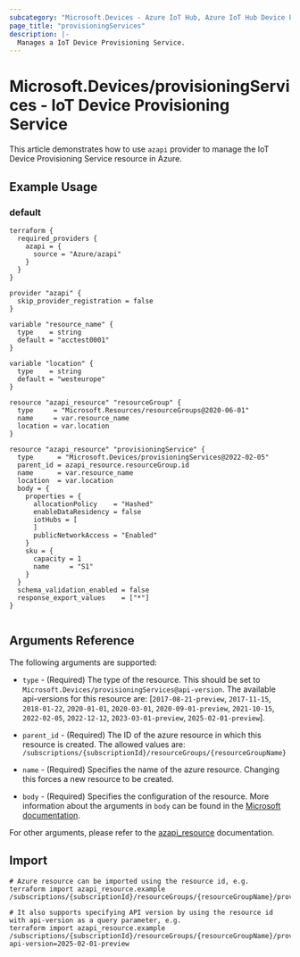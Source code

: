 ```yaml
---
subcategory: "Microsoft.Devices - Azure IoT Hub, Azure IoT Hub Device Provisioning Service"
page_title: "provisioningServices"
description: |-
  Manages a IoT Device Provisioning Service.
---
```


# Microsoft.Devices/provisioningServices - IoT Device Provisioning Service

This article demonstrates how to use `azapi` provider to manage the IoT Device Provisioning Service resource in Azure.

## Example Usage

### default

```hcl
terraform {
  required_providers {
    azapi = {
      source = "Azure/azapi"
    }
  }
}

provider "azapi" {
  skip_provider_registration = false
}

variable "resource_name" {
  type    = string
  default = "acctest0001"
}

variable "location" {
  type    = string
  default = "westeurope"
}

resource "azapi_resource" "resourceGroup" {
  type     = "Microsoft.Resources/resourceGroups@2020-06-01"
  name     = var.resource_name
  location = var.location
}

resource "azapi_resource" "provisioningService" {
  type      = "Microsoft.Devices/provisioningServices@2022-02-05"
  parent_id = azapi_resource.resourceGroup.id
  name      = var.resource_name
  location  = var.location
  body = {
    properties = {
      allocationPolicy    = "Hashed"
      enableDataResidency = false
      iotHubs = [
      ]
      publicNetworkAccess = "Enabled"
    }
    sku = {
      capacity = 1
      name     = "S1"
    }
  }
  schema_validation_enabled = false
  response_export_values    = ["*"]
}


```



## Arguments Reference

The following arguments are supported:

* `type` - (Required) The type of the resource. This should be set to `Microsoft.Devices/provisioningServices@api-version`. The available api-versions for this resource are: [`2017-08-21-preview`, `2017-11-15`, `2018-01-22`, `2020-01-01`, `2020-03-01`, `2020-09-01-preview`, `2021-10-15`, `2022-02-05`, `2022-12-12`, `2023-03-01-preview`, `2025-02-01-preview`].

* `parent_id` - (Required) The ID of the azure resource in which this resource is created. The allowed values are:  
  `/subscriptions/{subscriptionId}/resourceGroups/{resourceGroupName}`

* `name` - (Required) Specifies the name of the azure resource. Changing this forces a new resource to be created.

* `body` - (Required) Specifies the configuration of the resource. More information about the arguments in `body` can be found in the [Microsoft documentation](https://learn.microsoft.com/en-us/azure/templates/Microsoft.Devices/provisioningServices?pivots=deployment-language-terraform).

For other arguments, please refer to the [azapi_resource](https://registry.terraform.io/providers/Azure/azapi/latest/docs/resources/resource) documentation.

## Import

 ```shell
 # Azure resource can be imported using the resource id, e.g.
 terraform import azapi_resource.example /subscriptions/{subscriptionId}/resourceGroups/{resourceGroupName}/providers/Microsoft.Devices/provisioningServices/{resourceName}
 
 # It also supports specifying API version by using the resource id with api-version as a query parameter, e.g.
 terraform import azapi_resource.example /subscriptions/{subscriptionId}/resourceGroups/{resourceGroupName}/providers/Microsoft.Devices/provisioningServices/{resourceName}?api-version=2025-02-01-preview
 ```
